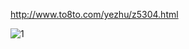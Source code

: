 http://www.to8to.com/yezhu/z5304.html


![1][1]

[1]: http://latex.codecogs.com/svg.latex?\dfrac%20{a}{b}
